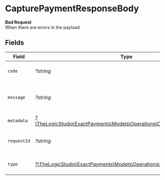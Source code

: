 # CapturePaymentResponseBody

**Bad Request**\
When there are errors in the payload.



## Fields

| Field                                                                                                                        | Type                                                                                                                         | Required                                                                                                                     | Description                                                                                                                  | Example                                                                                                                      |
| ---------------------------------------------------------------------------------------------------------------------------- | ---------------------------------------------------------------------------------------------------------------------------- | ---------------------------------------------------------------------------------------------------------------------------- | ---------------------------------------------------------------------------------------------------------------------------- | ---------------------------------------------------------------------------------------------------------------------------- |
| `code`                                                                                                                       | *?string*                                                                                                                    | :heavy_minus_sign:                                                                                                           | Code of the validation error.                                                                                                | payments-validation-error                                                                                                    |
| `message`                                                                                                                    | *?string*                                                                                                                    | :heavy_minus_sign:                                                                                                           | Message explaining the validation error.                                                                                     | Failed to creating secondary transaction                                                                                     |
| `metadata`                                                                                                                   | [?\TheLogicStudio\ExactPayments\Models\Operations\CapturePaymentMetadata](../../models/operations/CapturePaymentMetadata.md) | :heavy_minus_sign:                                                                                                           | N/A                                                                                                                          |                                                                                                                              |
| `requestId`                                                                                                                  | *?string*                                                                                                                    | :heavy_minus_sign:                                                                                                           | Request identifier in UUID format.                                                                                           | bcc78633-cd09-4e7d-8f3b-d593fdc1439c                                                                                         |
| `type`                                                                                                                       | [?\TheLogicStudio\ExactPayments\Models\Operations\CapturePaymentType](../../models/operations/CapturePaymentType.md)         | :heavy_minus_sign:                                                                                                           | Type of the validation error.                                                                                                | api-error                                                                                                                    |